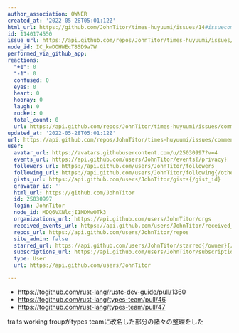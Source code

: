 ```yaml
---
author_association: OWNER
created_at: '2022-05-28T05:01:12Z'
html_url: https://github.com/JohnTitor/times-huyuumi/issues/14#issuecomment-1140174550
id: 1140174550
issue_url: https://api.github.com/repos/JohnTitor/times-huyuumi/issues/14
node_id: IC_kwDOHWEcT85D9a7W
performed_via_github_app: 
reactions:
  "+1": 0
  "-1": 0
  confused: 0
  eyes: 0
  heart: 0
  hooray: 0
  laugh: 0
  rocket: 0
  total_count: 0
  url: https://api.github.com/repos/JohnTitor/times-huyuumi/issues/comments/1140174550/reactions
updated_at: '2022-05-28T05:01:12Z'
url: https://api.github.com/repos/JohnTitor/times-huyuumi/issues/comments/1140174550
user:
  avatar_url: https://avatars.githubusercontent.com/u/25030997?v=4
  events_url: https://api.github.com/users/JohnTitor/events{/privacy}
  followers_url: https://api.github.com/users/JohnTitor/followers
  following_url: https://api.github.com/users/JohnTitor/following{/other_user}
  gists_url: https://api.github.com/users/JohnTitor/gists{/gist_id}
  gravatar_id: ''
  html_url: https://github.com/JohnTitor
  id: 25030997
  login: JohnTitor
  node_id: MDQ6VXNlcjI1MDMwOTk3
  organizations_url: https://api.github.com/users/JohnTitor/orgs
  received_events_url: https://api.github.com/users/JohnTitor/received_events
  repos_url: https://api.github.com/users/JohnTitor/repos
  site_admin: false
  starred_url: https://api.github.com/users/JohnTitor/starred{/owner}{/repo}
  subscriptions_url: https://api.github.com/users/JohnTitor/subscriptions
  type: User
  url: https://api.github.com/users/JohnTitor

---
```

- https://togithub.com/rust-lang/rustc-dev-guide/pull/1360
- https://togithub.com/rust-lang/types-team/pull/46
- https://togithub.com/rust-lang/types-team/pull/47

traits working froupがtypes teamに改名した部分の諸々の整理をした